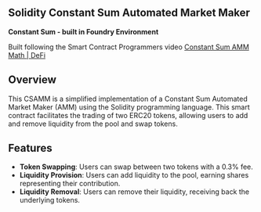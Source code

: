## Solidity Constant Sum Automated Market Maker

**Constant Sum - built in Foundry Environment**

Built following the Smart Contract Programmers video [Constant Sum AMM Math | DeFi](https://www.youtube.com/watch?v=Luff_OGvYtI&list=PLO5VPQH6OWdX-Rh7RonjZhOd9pb9zOnHW&index=40)

## Overview

This CSAMM is a simplified implementation of a Constant Sum Automated Market Maker (AMM) using the Solidity programming language. This smart contract facilitates the trading of two ERC20 tokens, allowing users to add and remove liquidity from the pool and swap tokens. 

## Features

- **Token Swapping**: Users can swap between two tokens with a 0.3% fee.
- **Liquidity Provision**: Users can add liquidity to the pool, earning shares representing their contribution.
- **Liquidity Removal**: Users can remove their liquidity, receiving back the underlying tokens.
